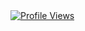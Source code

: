 <div align="left">
    <a href="https://github.com/Cyclingbob"> <img src="https://komarev.com/ghpvc/?username=Cyclingbob&style=flat&base=10000" alt="Profile Views"/> </a>
</div>
